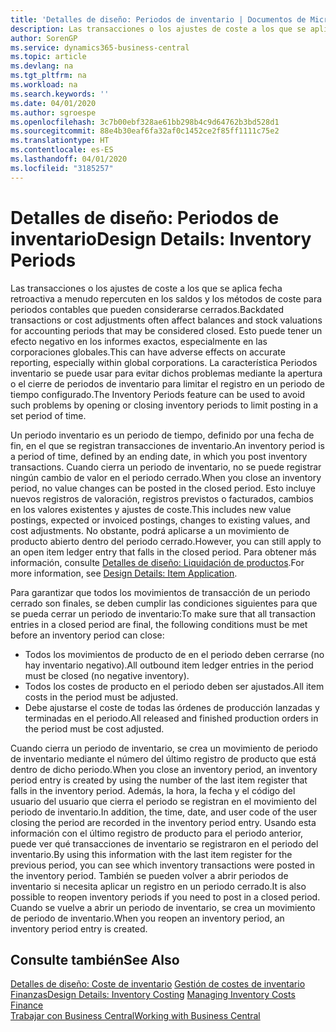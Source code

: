 ```yaml
---
title: 'Detalles de diseño: Periodos de inventario | Documentos de Microsoft'
description: Las transacciones o los ajustes de coste a los que se aplica fecha retroactiva a menudo repercuten en los saldos y los métodos de coste para periodos contables que pueden considerarse cerrados. Esto puede tener un efecto negativo en los informes exactos, especialmente en las corporaciones globales. La característica Periodos inventario se puede usar para evitar dichos problemas mediante la apertura o el cierre de periodos de inventario para limitar el registro en un periodo de tiempo configurado.
author: SorenGP
ms.service: dynamics365-business-central
ms.topic: article
ms.devlang: na
ms.tgt_pltfrm: na
ms.workload: na
ms.search.keywords: ''
ms.date: 04/01/2020
ms.author: sgroespe
ms.openlocfilehash: 3c7b00ebf328ae61bb298b4c9d64762b3bd528d1
ms.sourcegitcommit: 88e4b30eaf6fa32af0c1452ce2f85ff1111c75e2
ms.translationtype: HT
ms.contentlocale: es-ES
ms.lasthandoff: 04/01/2020
ms.locfileid: "3185257"
---
```

# <a name="design-details-inventory-periods"></a><span data-ttu-id="83306-105">Detalles de diseño: Periodos de inventario</span><span class="sxs-lookup"><span data-stu-id="83306-105">Design Details: Inventory Periods</span></span>
<span data-ttu-id="83306-106">Las transacciones o los ajustes de coste a los que se aplica fecha retroactiva a menudo repercuten en los saldos y los métodos de coste para periodos contables que pueden considerarse cerrados.</span><span class="sxs-lookup"><span data-stu-id="83306-106">Backdated transactions or cost adjustments often affect balances and stock valuations for accounting periods that may be considered closed.</span></span> <span data-ttu-id="83306-107">Esto puede tener un efecto negativo en los informes exactos, especialmente en las corporaciones globales.</span><span class="sxs-lookup"><span data-stu-id="83306-107">This can have adverse effects on accurate reporting, especially within global corporations.</span></span> <span data-ttu-id="83306-108">La característica Periodos inventario se puede usar para evitar dichos problemas mediante la apertura o el cierre de periodos de inventario para limitar el registro en un periodo de tiempo configurado.</span><span class="sxs-lookup"><span data-stu-id="83306-108">The Inventory Periods feature can be used to avoid such problems by opening or closing inventory periods to limit posting in a set period of time.</span></span>  

 <span data-ttu-id="83306-109">Un periodo inventario es un periodo de tiempo, definido por una fecha de fin, en el que se registran transacciones de inventario.</span><span class="sxs-lookup"><span data-stu-id="83306-109">An inventory period is a period of time, defined by an ending date, in which you post inventory transactions.</span></span> <span data-ttu-id="83306-110">Cuando cierra un periodo de inventario, no se puede registrar ningún cambio de valor en el periodo cerrado.</span><span class="sxs-lookup"><span data-stu-id="83306-110">When you close an inventory period, no value changes can be posted in the closed period.</span></span> <span data-ttu-id="83306-111">Esto incluye nuevos registros de valoración, registros previstos o facturados, cambios en los valores existentes y ajustes de coste.</span><span class="sxs-lookup"><span data-stu-id="83306-111">This includes new value postings, expected or invoiced postings, changes to existing values, and cost adjustments.</span></span> <span data-ttu-id="83306-112">No obstante, podrá aplicarse a un movimiento de producto abierto dentro del periodo cerrado.</span><span class="sxs-lookup"><span data-stu-id="83306-112">However, you can still apply to an open item ledger entry that falls in the closed period.</span></span> <span data-ttu-id="83306-113">Para obtener más información, consulte [Detalles de diseño: Liquidación de productos](design-details-item-application.md).</span><span class="sxs-lookup"><span data-stu-id="83306-113">For more information, see [Design Details: Item Application](design-details-item-application.md).</span></span>  

 <span data-ttu-id="83306-114">Para garantizar que todos los movimientos de transacción de un periodo cerrado son finales, se deben cumplir las condiciones siguientes para que se pueda cerrar un periodo de inventario:</span><span class="sxs-lookup"><span data-stu-id="83306-114">To make sure that all transaction entries in a closed period are final, the following conditions must be met before an inventory period can close:</span></span>  

-   <span data-ttu-id="83306-115">Todos los movimientos de producto de en el periodo deben cerrarse (no hay inventario negativo).</span><span class="sxs-lookup"><span data-stu-id="83306-115">All outbound item ledger entries in the period must be closed (no negative inventory).</span></span>  
-   <span data-ttu-id="83306-116">Todos los costes de producto en el periodo deben ser ajustados.</span><span class="sxs-lookup"><span data-stu-id="83306-116">All item costs in the period must be adjusted.</span></span>  
-   <span data-ttu-id="83306-117">Debe ajustarse el coste de todas las órdenes de producción lanzadas y terminadas en el periodo.</span><span class="sxs-lookup"><span data-stu-id="83306-117">All released and finished production orders in the period must be cost adjusted.</span></span>  

 <span data-ttu-id="83306-118">Cuando cierra un periodo de inventario, se crea un movimiento de periodo de inventario mediante el número del último registro de producto que está dentro de dicho periodo.</span><span class="sxs-lookup"><span data-stu-id="83306-118">When you close an inventory period, an inventory period entry is created by using the number of the last item register that falls in the inventory period.</span></span> <span data-ttu-id="83306-119">Además, la hora, la fecha y el código del usuario del usuario que cierra el periodo se registran en el movimiento del periodo de inventario.</span><span class="sxs-lookup"><span data-stu-id="83306-119">In addition, the time, date, and user code of the user closing the period are recorded in the inventory period entry.</span></span> <span data-ttu-id="83306-120">Usando esta información con el último registro de producto para el periodo anterior, puede ver qué transacciones de inventario se registraron en el periodo del inventario.</span><span class="sxs-lookup"><span data-stu-id="83306-120">By using this information with the last item register for the previous period, you can see which inventory transactions were posted in the inventory period.</span></span> <span data-ttu-id="83306-121">También se pueden volver a abrir periodos de inventario si necesita aplicar un registro en un periodo cerrado.</span><span class="sxs-lookup"><span data-stu-id="83306-121">It is also possible to reopen inventory periods if you need to post in a closed period.</span></span> <span data-ttu-id="83306-122">Cuando se vuelve a abrir un periodo de inventario, se crea un movimiento de periodo de inventario.</span><span class="sxs-lookup"><span data-stu-id="83306-122">When you reopen an inventory period, an inventory period entry is created.</span></span>  

## <a name="see-also"></a><span data-ttu-id="83306-123">Consulte también</span><span class="sxs-lookup"><span data-stu-id="83306-123">See Also</span></span>  
 <span data-ttu-id="83306-124">[Detalles de diseño: Coste de inventario](design-details-inventory-costing.md) [Gestión de costes de inventario](finance-manage-inventory-costs.md) [Finanzas](finance.md)</span><span class="sxs-lookup"><span data-stu-id="83306-124">[Design Details: Inventory Costing](design-details-inventory-costing.md) [Managing Inventory Costs](finance-manage-inventory-costs.md) [Finance](finance.md)</span></span>  
 [<span data-ttu-id="83306-125">Trabajar con Business Central</span><span class="sxs-lookup"><span data-stu-id="83306-125">Working with Business Central</span></span>](ui-work-product.md)
